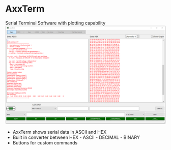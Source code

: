 # AxxTerm
Serial Terminal Software with plotting capability
![AxxTerm_GUI](./AxxTerm_GUI.PNG)
 - AxxTerm shows serial data in ASCII and HEX
 - Built in converter between HEX - ASCII - DECIMAL - BINARY
 - Buttons for custom commands
